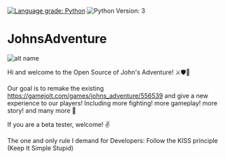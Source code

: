 [![Language grade: Python](https://img.shields.io/lgtm/grade/python/g/Marios325346/JohnsAdventure.svg?logo=lgtm&logoWidth=18)](https://lgtm.com/projects/g/Marios325346/JohnsAdventure/context:python) ![Python Version: 3](https://camo.githubusercontent.com/7bd92a3fe06a0419e93f81a09888a1f8a2ca0837d51dcb739356dddd537c1b73/68747470733a2f2f696d672e736869656c64732e696f2f62616467652f707974686f6e2d332d626c75652e7376673f763d31)

# JohnsAdventure
![alt name](https://m.gjcdn.net/game-header/1400/556539-crop358_433_1603_894-ll-xn5s3fzq-v4.webp)


Hi and welcome to the Open Source of John's Adventure! ⚔🛡🏹

Our goal is to remake the existing https://gamejolt.com/games/johns_adventure/556539 and give a new experience to our players! Including more fighting! more gameplay! more story! and many more 👀

If you are a beta tester, welcome! ✌️

The one and only rule I demand for Developers:
Follow the KISS principle (Keep It Simple Stupid)
